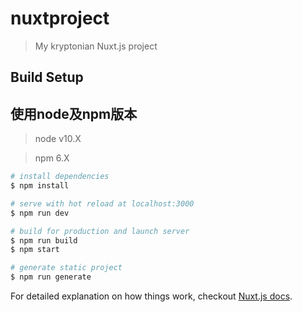 # nuxtproject

> My kryptonian Nuxt.js project

## Build Setup

## 使用node及npm版本
> node v10.X

> npm 6.X

``` bash
# install dependencies
$ npm install

# serve with hot reload at localhost:3000
$ npm run dev

# build for production and launch server
$ npm run build
$ npm start

# generate static project
$ npm run generate
```

For detailed explanation on how things work, checkout [Nuxt.js docs](https://nuxtjs.org).
